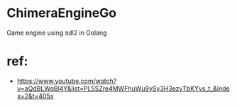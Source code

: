 # ChimeraEngineGo
Game engine  using sdl2 in Golang

# ref: 
- https://www.youtube.com/watch?v=aQdBLWqBl4Y&list=PL5SZre4MWFhuWu9ySy3H3ezyTbKYvs_t_&index=2&t=405s